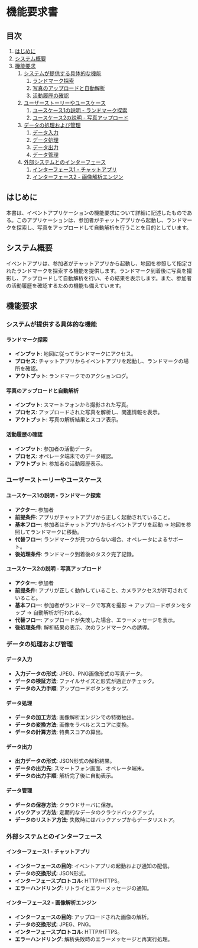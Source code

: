 # 機能要求書

## 目次
1. [はじめに](#はじめに)
2. [システム概要](#システム概要)
3. [機能要求](#機能要求)
    1. [システムが提供する具体的な機能](#システムが提供する具体的な機能)
        1. [ランドマーク探索](#ランドマーク探索)
        2. [写真のアップロードと自動解析](#写真のアップロードと自動解析)
        3. [活動履歴の確認](#活動履歴の確認)
    2. [ユーザーストーリーやユースケース](#ユーザーストーリーやユースケース)
        1. [ユースケース1の説明 - ランドマーク探索](#ユースケース1の説明---ランドマーク探索)
        2. [ユースケース2の説明 - 写真アップロード](#ユースケース2の説明---写真アップロード)
    3. [データの処理および管理](#データの処理および管理)
        1. [データ入力](#データ入力)
        2. [データ処理](#データ処理)
        3. [データ出力](#データ出力)
        4. [データ管理](#データ管理)
    4. [外部システムとのインターフェース](#外部システムとのインターフェース)
        1. [インターフェース1 - チャットアプリ](#インターフェース1---チャットアプリ)
        2. [インターフェース2 - 画像解析エンジン](#インターフェース2---画像解析エンジン)
    
## はじめに

本書は、イベントアプリケーションの機能要求について詳細に記述したものである。このアプリケーションは、参加者がチャットアプリから起動し、ランドマークを探索し、写真をアップロードして自動解析を行うことを目的としています。

## システム概要

イベントアプリは、参加者がチャットアプリから起動し、地図を参照して指定されたランドマークを探索する機能を提供します。ランドマーク到着後に写真を撮影し、アップロードして自動解析を行い、その結果を表示します。また、参加者の活動履歴を確認するための機能も備えています。

## 機能要求

### システムが提供する具体的な機能

#### ランドマーク探索

- **インプット**: 地図に従ってランドマークにアクセス。
- **プロセス**: チャットアプリからイベントアプリを起動し、ランドマークの場所を確認。
- **アウトプット**: ランドマークでのアクションログ。

#### 写真のアップロードと自動解析

- **インプット**: スマートフォンから撮影された写真。
- **プロセス**: アップロードされた写真を解析し、関連情報を表示。
- **アウトプット**: 写真の解析結果とスコア表示。

#### 活動履歴の確認

- **インプット**: 参加者の活動データ。
- **プロセス**: オペレータ端末でのデータ確認。
- **アウトプット**: 参加者の活動履歴表示。

### ユーザーストーリーやユースケース

#### ユースケース1の説明 - ランドマーク探索

- **アクター**: 参加者
- **前提条件**: アプリがチャットアプリから正しく起動されていること。
- **基本フロー**: 参加者はチャットアプリからイベントアプリを起動 → 地図を参照してランドマークに移動。
- **代替フロー**: ランドマークが見つからない場合、オペレータによるサポート。
- **後処理条件**: ランドマーク到着後のタスク完了記録。

#### ユースケース2の説明 - 写真アップロード

- **アクター**: 参加者
- **前提条件**: アプリが正しく動作していること、カメラアクセスが許可されていること。
- **基本フロー**: 参加者がランドマークで写真を撮影 → アップロードボタンをタップ → 自動解析が行われる。
- **代替フロー**: アップロードが失敗した場合、エラーメッセージを表示。
- **後処理条件**: 解析結果の表示、次のランドマークへの誘導。

### データの処理および管理

#### データ入力

- **入力データの形式**: JPEG、PNG画像形式の写真データ。
- **データの検証方法**: ファイルサイズと形式が適正かチェック。
- **データの入力手順**: アップロードボタンをタップ。

#### データ処理

- **データの加工方法**: 画像解析エンジンでの特徴抽出。
- **データの変換方法**: 画像をラベルとスコアに変換。
- **データの計算方法**: 特典スコアの算出。

#### データ出力

- **出力データの形式**: JSON形式の解析結果。
- **データの出力先**: スマートフォン画面、オペレータ端末。
- **データの出力手順**: 解析完了後に自動表示。

#### データ管理

- **データの保存方法**: クラウドサーバに保存。
- **バックアップ方法**: 定期的なデータのクラウドバックアップ。
- **データのリストア方法**: 失敗時にはバックアップからデータリストア。

### 外部システムとのインターフェース

#### インターフェース1 - チャットアプリ

- **インターフェースの目的**: イベントアプリの起動および通知の配信。
- **データの交換形式**: JSON形式。
- **インターフェースプロトコル**: HTTP/HTTPS。
- **エラーハンドリング**: リトライとエラーメッセージの通知。

#### インターフェース2 - 画像解析エンジン

- **インターフェースの目的**: アップロードされた画像の解析。
- **データの交換形式**: JPEG、PNG。
- **インターフェースプロトコル**: HTTP/HTTPS。
- **エラーハンドリング**: 解析失敗時のエラーメッセージと再実行処理。